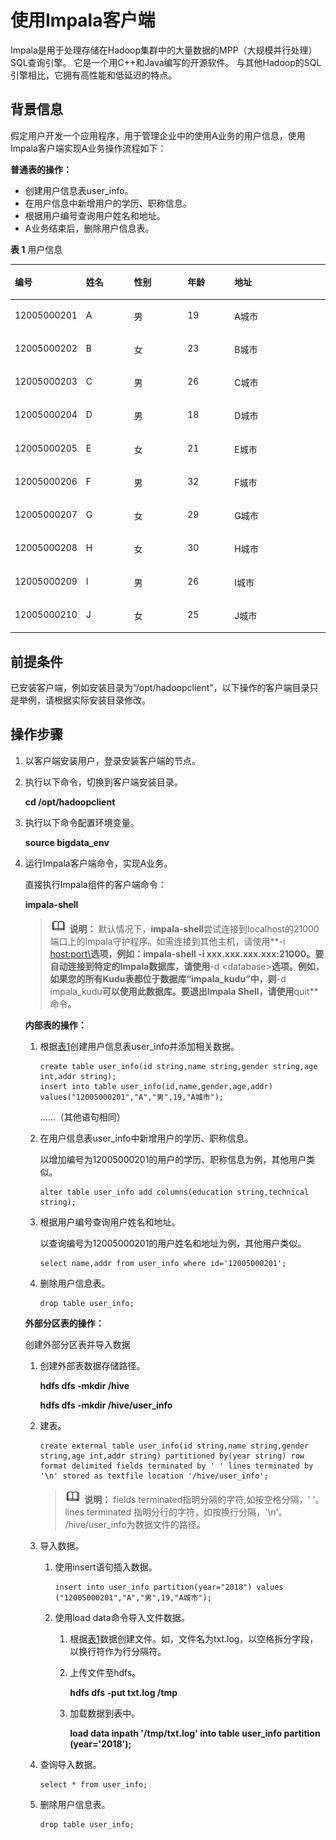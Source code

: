 # 使用Impala客户端<a name="mrs_01_24190"></a>

Impala是用于处理存储在Hadoop集群中的大量数据的MPP（大规模并行处理）SQL查询引擎。 它是一个用C++和Java编写的开源软件。 与其他Hadoop的SQL引擎相比，它拥有高性能和低延迟的特点。

## 背景信息<a name="zh-cn_topic_0264266132_section316983143915"></a>

假定用户开发一个应用程序，用于管理企业中的使用A业务的用户信息，使用Impala客户端实现A业务操作流程如下：

**普通表的操作：**

-   创建用户信息表user\_info。
-   在用户信息中新增用户的学历、职称信息。
-   根据用户编号查询用户姓名和地址。
-   A业务结束后，删除用户信息表。

**表 1**  用户信息

<a name="zh-cn_topic_0264266132_zh-cn_topic_0037446806_table27353390"></a>
<table><thead align="left"><tr id="zh-cn_topic_0264266132_zh-cn_topic_0037446806_row32789387"><th class="cellrowborder" valign="top" width="19.998000199980005%" id="mcps1.2.6.1.1"><p id="zh-cn_topic_0264266132_zh-cn_topic_0037446806_p38694667"><a name="zh-cn_topic_0264266132_zh-cn_topic_0037446806_p38694667"></a><a name="zh-cn_topic_0264266132_zh-cn_topic_0037446806_p38694667"></a><strong id="zh-cn_topic_0264266132_zh-cn_topic_0037446806_b12707688"><a name="zh-cn_topic_0264266132_zh-cn_topic_0037446806_b12707688"></a><a name="zh-cn_topic_0264266132_zh-cn_topic_0037446806_b12707688"></a>编号</strong></p>
</th>
<th class="cellrowborder" valign="top" width="15.678432156784321%" id="mcps1.2.6.1.2"><p id="zh-cn_topic_0264266132_zh-cn_topic_0037446806_p22689808"><a name="zh-cn_topic_0264266132_zh-cn_topic_0037446806_p22689808"></a><a name="zh-cn_topic_0264266132_zh-cn_topic_0037446806_p22689808"></a><strong id="zh-cn_topic_0264266132_zh-cn_topic_0037446806_b2881685"><a name="zh-cn_topic_0264266132_zh-cn_topic_0037446806_b2881685"></a><a name="zh-cn_topic_0264266132_zh-cn_topic_0037446806_b2881685"></a>姓名</strong></p>
</th>
<th class="cellrowborder" valign="top" width="17.558244175582445%" id="mcps1.2.6.1.3"><p id="zh-cn_topic_0264266132_zh-cn_topic_0037446806_p32089967"><a name="zh-cn_topic_0264266132_zh-cn_topic_0037446806_p32089967"></a><a name="zh-cn_topic_0264266132_zh-cn_topic_0037446806_p32089967"></a><strong id="zh-cn_topic_0264266132_zh-cn_topic_0037446806_b20374254"><a name="zh-cn_topic_0264266132_zh-cn_topic_0037446806_b20374254"></a><a name="zh-cn_topic_0264266132_zh-cn_topic_0037446806_b20374254"></a>性别</strong></p>
</th>
<th class="cellrowborder" valign="top" width="15.2984701529847%" id="mcps1.2.6.1.4"><p id="zh-cn_topic_0264266132_zh-cn_topic_0037446806_p39701876"><a name="zh-cn_topic_0264266132_zh-cn_topic_0037446806_p39701876"></a><a name="zh-cn_topic_0264266132_zh-cn_topic_0037446806_p39701876"></a><strong id="zh-cn_topic_0264266132_zh-cn_topic_0037446806_b21772565"><a name="zh-cn_topic_0264266132_zh-cn_topic_0037446806_b21772565"></a><a name="zh-cn_topic_0264266132_zh-cn_topic_0037446806_b21772565"></a>年龄</strong></p>
</th>
<th class="cellrowborder" valign="top" width="31.46685331466853%" id="mcps1.2.6.1.5"><p id="zh-cn_topic_0264266132_zh-cn_topic_0037446806_p18747312"><a name="zh-cn_topic_0264266132_zh-cn_topic_0037446806_p18747312"></a><a name="zh-cn_topic_0264266132_zh-cn_topic_0037446806_p18747312"></a><strong id="zh-cn_topic_0264266132_zh-cn_topic_0037446806_b34508084"><a name="zh-cn_topic_0264266132_zh-cn_topic_0037446806_b34508084"></a><a name="zh-cn_topic_0264266132_zh-cn_topic_0037446806_b34508084"></a>地址</strong></p>
</th>
</tr>
</thead>
<tbody><tr id="zh-cn_topic_0264266132_zh-cn_topic_0037446806_row43691456"><td class="cellrowborder" valign="top" width="19.998000199980005%" headers="mcps1.2.6.1.1 "><p id="zh-cn_topic_0264266132_zh-cn_topic_0037446806_p49347015"><a name="zh-cn_topic_0264266132_zh-cn_topic_0037446806_p49347015"></a><a name="zh-cn_topic_0264266132_zh-cn_topic_0037446806_p49347015"></a>12005000201</p>
</td>
<td class="cellrowborder" valign="top" width="15.678432156784321%" headers="mcps1.2.6.1.2 "><p id="zh-cn_topic_0264266132_zh-cn_topic_0037446806_p37685299"><a name="zh-cn_topic_0264266132_zh-cn_topic_0037446806_p37685299"></a><a name="zh-cn_topic_0264266132_zh-cn_topic_0037446806_p37685299"></a>A</p>
</td>
<td class="cellrowborder" valign="top" width="17.558244175582445%" headers="mcps1.2.6.1.3 "><p id="zh-cn_topic_0264266132_zh-cn_topic_0037446806_p32610412"><a name="zh-cn_topic_0264266132_zh-cn_topic_0037446806_p32610412"></a><a name="zh-cn_topic_0264266132_zh-cn_topic_0037446806_p32610412"></a>男</p>
</td>
<td class="cellrowborder" valign="top" width="15.2984701529847%" headers="mcps1.2.6.1.4 "><p id="zh-cn_topic_0264266132_zh-cn_topic_0037446806_p24197721"><a name="zh-cn_topic_0264266132_zh-cn_topic_0037446806_p24197721"></a><a name="zh-cn_topic_0264266132_zh-cn_topic_0037446806_p24197721"></a>19</p>
</td>
<td class="cellrowborder" valign="top" width="31.46685331466853%" headers="mcps1.2.6.1.5 "><p id="zh-cn_topic_0264266132_zh-cn_topic_0037446806_p13858403"><a name="zh-cn_topic_0264266132_zh-cn_topic_0037446806_p13858403"></a><a name="zh-cn_topic_0264266132_zh-cn_topic_0037446806_p13858403"></a>A城市</p>
</td>
</tr>
<tr id="zh-cn_topic_0264266132_zh-cn_topic_0037446806_row57616766"><td class="cellrowborder" valign="top" width="19.998000199980005%" headers="mcps1.2.6.1.1 "><p id="zh-cn_topic_0264266132_zh-cn_topic_0037446806_p36446461"><a name="zh-cn_topic_0264266132_zh-cn_topic_0037446806_p36446461"></a><a name="zh-cn_topic_0264266132_zh-cn_topic_0037446806_p36446461"></a>12005000202</p>
</td>
<td class="cellrowborder" valign="top" width="15.678432156784321%" headers="mcps1.2.6.1.2 "><p id="zh-cn_topic_0264266132_zh-cn_topic_0037446806_p66482253"><a name="zh-cn_topic_0264266132_zh-cn_topic_0037446806_p66482253"></a><a name="zh-cn_topic_0264266132_zh-cn_topic_0037446806_p66482253"></a>B</p>
</td>
<td class="cellrowborder" valign="top" width="17.558244175582445%" headers="mcps1.2.6.1.3 "><p id="zh-cn_topic_0264266132_zh-cn_topic_0037446806_p16353430"><a name="zh-cn_topic_0264266132_zh-cn_topic_0037446806_p16353430"></a><a name="zh-cn_topic_0264266132_zh-cn_topic_0037446806_p16353430"></a>女</p>
</td>
<td class="cellrowborder" valign="top" width="15.2984701529847%" headers="mcps1.2.6.1.4 "><p id="zh-cn_topic_0264266132_zh-cn_topic_0037446806_p49559423"><a name="zh-cn_topic_0264266132_zh-cn_topic_0037446806_p49559423"></a><a name="zh-cn_topic_0264266132_zh-cn_topic_0037446806_p49559423"></a>23</p>
</td>
<td class="cellrowborder" valign="top" width="31.46685331466853%" headers="mcps1.2.6.1.5 "><p id="zh-cn_topic_0264266132_zh-cn_topic_0037446806_p54890288"><a name="zh-cn_topic_0264266132_zh-cn_topic_0037446806_p54890288"></a><a name="zh-cn_topic_0264266132_zh-cn_topic_0037446806_p54890288"></a>B城市</p>
</td>
</tr>
<tr id="zh-cn_topic_0264266132_zh-cn_topic_0037446806_row24250547"><td class="cellrowborder" valign="top" width="19.998000199980005%" headers="mcps1.2.6.1.1 "><p id="zh-cn_topic_0264266132_zh-cn_topic_0037446806_p18137316"><a name="zh-cn_topic_0264266132_zh-cn_topic_0037446806_p18137316"></a><a name="zh-cn_topic_0264266132_zh-cn_topic_0037446806_p18137316"></a>12005000203</p>
</td>
<td class="cellrowborder" valign="top" width="15.678432156784321%" headers="mcps1.2.6.1.2 "><p id="zh-cn_topic_0264266132_zh-cn_topic_0037446806_p59836530"><a name="zh-cn_topic_0264266132_zh-cn_topic_0037446806_p59836530"></a><a name="zh-cn_topic_0264266132_zh-cn_topic_0037446806_p59836530"></a>C</p>
</td>
<td class="cellrowborder" valign="top" width="17.558244175582445%" headers="mcps1.2.6.1.3 "><p id="zh-cn_topic_0264266132_zh-cn_topic_0037446806_p14920772"><a name="zh-cn_topic_0264266132_zh-cn_topic_0037446806_p14920772"></a><a name="zh-cn_topic_0264266132_zh-cn_topic_0037446806_p14920772"></a>男</p>
</td>
<td class="cellrowborder" valign="top" width="15.2984701529847%" headers="mcps1.2.6.1.4 "><p id="zh-cn_topic_0264266132_zh-cn_topic_0037446806_p623043"><a name="zh-cn_topic_0264266132_zh-cn_topic_0037446806_p623043"></a><a name="zh-cn_topic_0264266132_zh-cn_topic_0037446806_p623043"></a>26</p>
</td>
<td class="cellrowborder" valign="top" width="31.46685331466853%" headers="mcps1.2.6.1.5 "><p id="zh-cn_topic_0264266132_zh-cn_topic_0037446806_p50466518"><a name="zh-cn_topic_0264266132_zh-cn_topic_0037446806_p50466518"></a><a name="zh-cn_topic_0264266132_zh-cn_topic_0037446806_p50466518"></a>C城市</p>
</td>
</tr>
<tr id="zh-cn_topic_0264266132_zh-cn_topic_0037446806_row51545483"><td class="cellrowborder" valign="top" width="19.998000199980005%" headers="mcps1.2.6.1.1 "><p id="zh-cn_topic_0264266132_zh-cn_topic_0037446806_p14434584"><a name="zh-cn_topic_0264266132_zh-cn_topic_0037446806_p14434584"></a><a name="zh-cn_topic_0264266132_zh-cn_topic_0037446806_p14434584"></a>12005000204</p>
</td>
<td class="cellrowborder" valign="top" width="15.678432156784321%" headers="mcps1.2.6.1.2 "><p id="zh-cn_topic_0264266132_zh-cn_topic_0037446806_p28350637"><a name="zh-cn_topic_0264266132_zh-cn_topic_0037446806_p28350637"></a><a name="zh-cn_topic_0264266132_zh-cn_topic_0037446806_p28350637"></a>D</p>
</td>
<td class="cellrowborder" valign="top" width="17.558244175582445%" headers="mcps1.2.6.1.3 "><p id="zh-cn_topic_0264266132_zh-cn_topic_0037446806_p14700275"><a name="zh-cn_topic_0264266132_zh-cn_topic_0037446806_p14700275"></a><a name="zh-cn_topic_0264266132_zh-cn_topic_0037446806_p14700275"></a>男</p>
</td>
<td class="cellrowborder" valign="top" width="15.2984701529847%" headers="mcps1.2.6.1.4 "><p id="zh-cn_topic_0264266132_zh-cn_topic_0037446806_p49871633"><a name="zh-cn_topic_0264266132_zh-cn_topic_0037446806_p49871633"></a><a name="zh-cn_topic_0264266132_zh-cn_topic_0037446806_p49871633"></a>18</p>
</td>
<td class="cellrowborder" valign="top" width="31.46685331466853%" headers="mcps1.2.6.1.5 "><p id="zh-cn_topic_0264266132_zh-cn_topic_0037446806_p13070512"><a name="zh-cn_topic_0264266132_zh-cn_topic_0037446806_p13070512"></a><a name="zh-cn_topic_0264266132_zh-cn_topic_0037446806_p13070512"></a>D城市</p>
</td>
</tr>
<tr id="zh-cn_topic_0264266132_zh-cn_topic_0037446806_row50525752"><td class="cellrowborder" valign="top" width="19.998000199980005%" headers="mcps1.2.6.1.1 "><p id="zh-cn_topic_0264266132_zh-cn_topic_0037446806_p66054074"><a name="zh-cn_topic_0264266132_zh-cn_topic_0037446806_p66054074"></a><a name="zh-cn_topic_0264266132_zh-cn_topic_0037446806_p66054074"></a>12005000205</p>
</td>
<td class="cellrowborder" valign="top" width="15.678432156784321%" headers="mcps1.2.6.1.2 "><p id="zh-cn_topic_0264266132_zh-cn_topic_0037446806_p48779793"><a name="zh-cn_topic_0264266132_zh-cn_topic_0037446806_p48779793"></a><a name="zh-cn_topic_0264266132_zh-cn_topic_0037446806_p48779793"></a>E</p>
</td>
<td class="cellrowborder" valign="top" width="17.558244175582445%" headers="mcps1.2.6.1.3 "><p id="zh-cn_topic_0264266132_zh-cn_topic_0037446806_p58849189"><a name="zh-cn_topic_0264266132_zh-cn_topic_0037446806_p58849189"></a><a name="zh-cn_topic_0264266132_zh-cn_topic_0037446806_p58849189"></a>女</p>
</td>
<td class="cellrowborder" valign="top" width="15.2984701529847%" headers="mcps1.2.6.1.4 "><p id="zh-cn_topic_0264266132_zh-cn_topic_0037446806_p2055005"><a name="zh-cn_topic_0264266132_zh-cn_topic_0037446806_p2055005"></a><a name="zh-cn_topic_0264266132_zh-cn_topic_0037446806_p2055005"></a>21</p>
</td>
<td class="cellrowborder" valign="top" width="31.46685331466853%" headers="mcps1.2.6.1.5 "><p id="zh-cn_topic_0264266132_zh-cn_topic_0037446806_p32237730"><a name="zh-cn_topic_0264266132_zh-cn_topic_0037446806_p32237730"></a><a name="zh-cn_topic_0264266132_zh-cn_topic_0037446806_p32237730"></a>E城市</p>
</td>
</tr>
<tr id="zh-cn_topic_0264266132_zh-cn_topic_0037446806_row21704116"><td class="cellrowborder" valign="top" width="19.998000199980005%" headers="mcps1.2.6.1.1 "><p id="zh-cn_topic_0264266132_zh-cn_topic_0037446806_p13202999"><a name="zh-cn_topic_0264266132_zh-cn_topic_0037446806_p13202999"></a><a name="zh-cn_topic_0264266132_zh-cn_topic_0037446806_p13202999"></a>12005000206</p>
</td>
<td class="cellrowborder" valign="top" width="15.678432156784321%" headers="mcps1.2.6.1.2 "><p id="zh-cn_topic_0264266132_zh-cn_topic_0037446806_p62809978"><a name="zh-cn_topic_0264266132_zh-cn_topic_0037446806_p62809978"></a><a name="zh-cn_topic_0264266132_zh-cn_topic_0037446806_p62809978"></a>F</p>
</td>
<td class="cellrowborder" valign="top" width="17.558244175582445%" headers="mcps1.2.6.1.3 "><p id="zh-cn_topic_0264266132_zh-cn_topic_0037446806_p54443429"><a name="zh-cn_topic_0264266132_zh-cn_topic_0037446806_p54443429"></a><a name="zh-cn_topic_0264266132_zh-cn_topic_0037446806_p54443429"></a>男</p>
</td>
<td class="cellrowborder" valign="top" width="15.2984701529847%" headers="mcps1.2.6.1.4 "><p id="zh-cn_topic_0264266132_zh-cn_topic_0037446806_p47841633"><a name="zh-cn_topic_0264266132_zh-cn_topic_0037446806_p47841633"></a><a name="zh-cn_topic_0264266132_zh-cn_topic_0037446806_p47841633"></a>32</p>
</td>
<td class="cellrowborder" valign="top" width="31.46685331466853%" headers="mcps1.2.6.1.5 "><p id="zh-cn_topic_0264266132_zh-cn_topic_0037446806_p49967061"><a name="zh-cn_topic_0264266132_zh-cn_topic_0037446806_p49967061"></a><a name="zh-cn_topic_0264266132_zh-cn_topic_0037446806_p49967061"></a>F城市</p>
</td>
</tr>
<tr id="zh-cn_topic_0264266132_zh-cn_topic_0037446806_row47050372"><td class="cellrowborder" valign="top" width="19.998000199980005%" headers="mcps1.2.6.1.1 "><p id="zh-cn_topic_0264266132_zh-cn_topic_0037446806_p52983808"><a name="zh-cn_topic_0264266132_zh-cn_topic_0037446806_p52983808"></a><a name="zh-cn_topic_0264266132_zh-cn_topic_0037446806_p52983808"></a>12005000207</p>
</td>
<td class="cellrowborder" valign="top" width="15.678432156784321%" headers="mcps1.2.6.1.2 "><p id="zh-cn_topic_0264266132_zh-cn_topic_0037446806_p63830089"><a name="zh-cn_topic_0264266132_zh-cn_topic_0037446806_p63830089"></a><a name="zh-cn_topic_0264266132_zh-cn_topic_0037446806_p63830089"></a>G</p>
</td>
<td class="cellrowborder" valign="top" width="17.558244175582445%" headers="mcps1.2.6.1.3 "><p id="zh-cn_topic_0264266132_zh-cn_topic_0037446806_p2854726"><a name="zh-cn_topic_0264266132_zh-cn_topic_0037446806_p2854726"></a><a name="zh-cn_topic_0264266132_zh-cn_topic_0037446806_p2854726"></a>女</p>
</td>
<td class="cellrowborder" valign="top" width="15.2984701529847%" headers="mcps1.2.6.1.4 "><p id="zh-cn_topic_0264266132_zh-cn_topic_0037446806_p29906272"><a name="zh-cn_topic_0264266132_zh-cn_topic_0037446806_p29906272"></a><a name="zh-cn_topic_0264266132_zh-cn_topic_0037446806_p29906272"></a>29</p>
</td>
<td class="cellrowborder" valign="top" width="31.46685331466853%" headers="mcps1.2.6.1.5 "><p id="zh-cn_topic_0264266132_zh-cn_topic_0037446806_p6488958"><a name="zh-cn_topic_0264266132_zh-cn_topic_0037446806_p6488958"></a><a name="zh-cn_topic_0264266132_zh-cn_topic_0037446806_p6488958"></a>G城市</p>
</td>
</tr>
<tr id="zh-cn_topic_0264266132_zh-cn_topic_0037446806_row58400626"><td class="cellrowborder" valign="top" width="19.998000199980005%" headers="mcps1.2.6.1.1 "><p id="zh-cn_topic_0264266132_zh-cn_topic_0037446806_p32830290"><a name="zh-cn_topic_0264266132_zh-cn_topic_0037446806_p32830290"></a><a name="zh-cn_topic_0264266132_zh-cn_topic_0037446806_p32830290"></a>12005000208</p>
</td>
<td class="cellrowborder" valign="top" width="15.678432156784321%" headers="mcps1.2.6.1.2 "><p id="zh-cn_topic_0264266132_zh-cn_topic_0037446806_p42007851"><a name="zh-cn_topic_0264266132_zh-cn_topic_0037446806_p42007851"></a><a name="zh-cn_topic_0264266132_zh-cn_topic_0037446806_p42007851"></a>H</p>
</td>
<td class="cellrowborder" valign="top" width="17.558244175582445%" headers="mcps1.2.6.1.3 "><p id="zh-cn_topic_0264266132_zh-cn_topic_0037446806_p47192740"><a name="zh-cn_topic_0264266132_zh-cn_topic_0037446806_p47192740"></a><a name="zh-cn_topic_0264266132_zh-cn_topic_0037446806_p47192740"></a>女</p>
</td>
<td class="cellrowborder" valign="top" width="15.2984701529847%" headers="mcps1.2.6.1.4 "><p id="zh-cn_topic_0264266132_zh-cn_topic_0037446806_p64515557"><a name="zh-cn_topic_0264266132_zh-cn_topic_0037446806_p64515557"></a><a name="zh-cn_topic_0264266132_zh-cn_topic_0037446806_p64515557"></a>30</p>
</td>
<td class="cellrowborder" valign="top" width="31.46685331466853%" headers="mcps1.2.6.1.5 "><p id="zh-cn_topic_0264266132_zh-cn_topic_0037446806_p58377623"><a name="zh-cn_topic_0264266132_zh-cn_topic_0037446806_p58377623"></a><a name="zh-cn_topic_0264266132_zh-cn_topic_0037446806_p58377623"></a>H城市</p>
</td>
</tr>
<tr id="zh-cn_topic_0264266132_zh-cn_topic_0037446806_row55636561"><td class="cellrowborder" valign="top" width="19.998000199980005%" headers="mcps1.2.6.1.1 "><p id="zh-cn_topic_0264266132_zh-cn_topic_0037446806_p10267631"><a name="zh-cn_topic_0264266132_zh-cn_topic_0037446806_p10267631"></a><a name="zh-cn_topic_0264266132_zh-cn_topic_0037446806_p10267631"></a>12005000209</p>
</td>
<td class="cellrowborder" valign="top" width="15.678432156784321%" headers="mcps1.2.6.1.2 "><p id="zh-cn_topic_0264266132_zh-cn_topic_0037446806_p26371793"><a name="zh-cn_topic_0264266132_zh-cn_topic_0037446806_p26371793"></a><a name="zh-cn_topic_0264266132_zh-cn_topic_0037446806_p26371793"></a>I</p>
</td>
<td class="cellrowborder" valign="top" width="17.558244175582445%" headers="mcps1.2.6.1.3 "><p id="zh-cn_topic_0264266132_zh-cn_topic_0037446806_p55740512"><a name="zh-cn_topic_0264266132_zh-cn_topic_0037446806_p55740512"></a><a name="zh-cn_topic_0264266132_zh-cn_topic_0037446806_p55740512"></a>男</p>
</td>
<td class="cellrowborder" valign="top" width="15.2984701529847%" headers="mcps1.2.6.1.4 "><p id="zh-cn_topic_0264266132_zh-cn_topic_0037446806_p18687619"><a name="zh-cn_topic_0264266132_zh-cn_topic_0037446806_p18687619"></a><a name="zh-cn_topic_0264266132_zh-cn_topic_0037446806_p18687619"></a>26</p>
</td>
<td class="cellrowborder" valign="top" width="31.46685331466853%" headers="mcps1.2.6.1.5 "><p id="zh-cn_topic_0264266132_zh-cn_topic_0037446806_p37302179"><a name="zh-cn_topic_0264266132_zh-cn_topic_0037446806_p37302179"></a><a name="zh-cn_topic_0264266132_zh-cn_topic_0037446806_p37302179"></a>I城市</p>
</td>
</tr>
<tr id="zh-cn_topic_0264266132_zh-cn_topic_0037446806_row175293"><td class="cellrowborder" valign="top" width="19.998000199980005%" headers="mcps1.2.6.1.1 "><p id="zh-cn_topic_0264266132_p20275141018126"><a name="zh-cn_topic_0264266132_p20275141018126"></a><a name="zh-cn_topic_0264266132_p20275141018126"></a>12005000210</p>
</td>
<td class="cellrowborder" valign="top" width="15.678432156784321%" headers="mcps1.2.6.1.2 "><p id="zh-cn_topic_0264266132_p7273191071210"><a name="zh-cn_topic_0264266132_p7273191071210"></a><a name="zh-cn_topic_0264266132_p7273191071210"></a>J</p>
</td>
<td class="cellrowborder" valign="top" width="17.558244175582445%" headers="mcps1.2.6.1.3 "><p id="zh-cn_topic_0264266132_p12194165416015"><a name="zh-cn_topic_0264266132_p12194165416015"></a><a name="zh-cn_topic_0264266132_p12194165416015"></a>女</p>
</td>
<td class="cellrowborder" valign="top" width="15.2984701529847%" headers="mcps1.2.6.1.4 "><p id="zh-cn_topic_0264266132_p127221061217"><a name="zh-cn_topic_0264266132_p127221061217"></a><a name="zh-cn_topic_0264266132_p127221061217"></a>25</p>
</td>
<td class="cellrowborder" valign="top" width="31.46685331466853%" headers="mcps1.2.6.1.5 "><p id="zh-cn_topic_0264266132_p2270910101219"><a name="zh-cn_topic_0264266132_p2270910101219"></a><a name="zh-cn_topic_0264266132_p2270910101219"></a>J城市</p>
</td>
</tr>
</tbody>
</table>

## 前提条件<a name="zh-cn_topic_0264266132_section1022821213273"></a>

已安装客户端，例如安装目录为“/opt/hadoopclient”，以下操作的客户端目录只是举例，请根据实际安装目录修改。

## 操作步骤<a name="zh-cn_topic_0264266132_section10873172642318"></a>

1.  以客户端安装用户，登录安装客户端的节点。
2.  执行以下命令，切换到客户端安装目录。

    **cd /opt/hadoopclient**

3.  执行以下命令配置环境变量。

    **source bigdata\_env**

4.  运行Impala客户端命令，实现A业务。

    直接执行Impala组件的客户端命令：

    **impala-shell**

    >![](public_sys-resources/icon-note.gif) **说明：** 
    >默认情况下，**impala-shell**尝试连接到localhost的21000端口上的Impala守护程序。如需连接到其他主机，请使用**-i <host:port\>**选项，例如：impala-shell -i xxx.xxx.xxx.xxx:21000。要自动连接到特定的Impala数据库，请使用**-d <database\>**选项。例如，如果您的所有Kudu表都位于数据库“impala\_kudu”中，则**-d impala\_kudu**可以使用此数据库。要退出Impala Shell，请使用**quit**命令。

    **内部表的操作：**

    1.  根据[表1](#zh-cn_topic_0264266132_zh-cn_topic_0037446806_table27353390)创建用户信息表user\_info并添加相关数据。

        ```
        create table user_info(id string,name string,gender string,age int,addr string);
        insert into table user_info(id,name,gender,age,addr) values("12005000201","A","男",19,"A城市");
        ```

        ......（其他语句相同）

    2.  在用户信息表user\_info中新增用户的学历、职称信息。

        以增加编号为12005000201的用户的学历、职称信息为例，其他用户类似。

        ```
        alter table user_info add columns(education string,technical string);
        ```

    3.  根据用户编号查询用户姓名和地址。

        以查询编号为12005000201的用户姓名和地址为例，其他用户类似。

        ```
        select name,addr from user_info where id='12005000201';
        ```

    4.  删除用户信息表。

        ```
        drop table user_info;
        ```

    **外部分区表的操作：**

    创建外部分区表并导入数据

    1.  创建外部表数据存储路径。

        **hdfs dfs -mkdir /hive**

        **hdfs dfs -mkdir /hive/user\_info**

    2.  建表。

        ```
        create external table user_info(id string,name string,gender string,age int,addr string) partitioned by(year string) row format delimited fields terminated by ' ' lines terminated by '\n' stored as textfile location '/hive/user_info';
        ```

        >![](public_sys-resources/icon-note.gif) **说明：** 
        >fields terminated指明分隔的字符,如按空格分隔，' '。
        >lines terminated 指明分行的字符，如按换行分隔，'\\n'。
        >/hive/user\_info为数据文件的路径。

    3.  导入数据。
        1.  使用insert语句插入数据。

            ```
            insert into user_info partition(year="2018") values ("12005000201","A","男",19,"A城市");
            ```

        2.  使用load data命令导入文件数据。
            1.  根据[表1](#zh-cn_topic_0264266132_zh-cn_topic_0037446806_table27353390)数据创建文件。如，文件名为txt.log，以空格拆分字段，以换行符作为行分隔符。
            2.  上传文件至hdfs。

                **hdfs dfs -put txt.log /tmp**

            3.  加载数据到表中。

                **load data inpath '/tmp/txt.log' into table user\_info partition \(year='2018'\);**


    4.  查询导入数据。

        ```
        select * from user_info;
        ```

    5.  删除用户信息表。

        ```
        drop table user_info;
        ```




